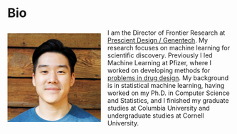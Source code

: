 # Bio

<style>
img {
  /* border-radius: 50%; */
  display: block;
  margin-left: auto;
  margin-right: auto;
}
</style>

<style>
    img {
    /* border-radius: 50%; */
    /* display: block;
    /* padding: 7px; */
    /* margin-left: auto;
    margin-right: auto; */
    float: left;
    }
</style>

<img src="../img/profile.jpg" alt="profile" style="width:210px;height:200px; margin-top:10px; margin-right:15px;" />

<p>
I am the Director of Frontier Research at <a href="https://www.gene.com/prescient">Prescient Design / Genentech</a>. My research focuses on machine learning for scientific discovery. Previously I led Machine Learning at Pfizer, where I worked on developing methods for <a href="https://www.breakthroughs.com/disruptive-science/ni-hao-better-potential-medicines-how-language-translation-technology-being">problems in drug design</a>. My background is in statistical machine learning, having worked on my Ph.D. in Computer Science and Statistics, and I finished my graduate studies at Columbia University and undergraduate studies at Cornell University.
</p>



